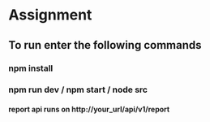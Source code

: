 # Assignment


## To run enter the following commands

### npm install
### npm run dev / npm start / node src

#### report api runs on http://your_url/api/v1/report
